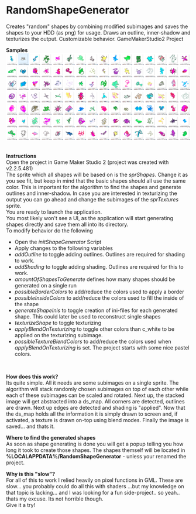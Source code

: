 # RandomShapeGenerator
Creates "random" shapes by combining modified subimages and saves the shapes to your HDD (as png) for usage. 
Draws an outline, inner-shadow and texturizes the output. Customizable behavior. GameMakerStudio2 Project

**Samples**
![Sample Shapes](RandomSamples.PNG?raw=true "Random Samples")<br/><br/>

**Instructions**<br/>
Open the project in Game Maker Studio 2 (project was created with v2.2.5.481)
<br/>
The sprite which all shapes will be based on is the *sprShapes*. Change it as you see fit, but keep in mind that the basic shapes should all use the same color. This is important for the algorithm to find the shapes and generate outlines and inner-shadow.
In case you are interested in texturizing the output you can go ahead and change the subimages of the *sprTextures* sprite.
<br/>
You are ready to launch the application.<br/>
You most likely won't see a UI, as the application will start generating shapes directly and save them all into its directory.
<br/>
To modify behavior do the following
<br/>
* Open the *initShapeGenerator* Script
* Apply changes to the following variables
* *addOutline*  to toggle adding outlines. Outlines are required for shading to work.
* *addShading* to toggle adding shading. Outlines are required for this to work.
* *amountOfShapesToGenerate* defines how many shapes should be generated on a single run
* *possibleBorderColors* to add/reduce the colors used to apply a border
* *possibleInsideColors* to add/reduce the colors used to fill the inside of the shape
* *generateShapeInis* to toggle creation of ini-files for each generated shape. This could later be used to reconstruct single shapes
* *texturizeShape* to toggle texturizing
* *applyBlendOnTexturizing* to toggle other colors than c_white to be applied on the texturizing subimage.
* *possibleTextureBlendColors* to add/reduce the colors used when *applyBlendOnTexturizing* is set. The project starts with some nice pastel colors.
<br/>

**How does this work?**<br/>
Its quite simple. All it needs are some subimages on a single sprite. The algorithm will stack randomly chosen subimages on top of each other while each of these subimages can be scaled and rotated.
Next up, the stacked image will get abstracted into a ds_map. All corners are detected, outlines are drawn. Next up edges are detected and shading is "applied". Now that the ds_map holds all the information it is simply drawn to screen and, if activated, a texture is drawn on-top using blend modes. Finally the image is saved... and thats it.


**Where to find the generated shapes**<br/>
As soon as shape generating is done you will get a popup telling you how long it took to create those shapes.
The shapes themself will be located in **%LOCALAPPDATA%/RandomShapeGenerator** - unless your renamed the project.

**Why is this "slow"?**<br/>
For all of this to work I relied heavily on pixel functions in GML. These are slow... you probably could do all this with shaders ...but my knowledge on that topic is lacking... and I was looking for a fun side-project.. so yeah.. thats my excuse. Its not horrible though. <br/>Give it a try!
